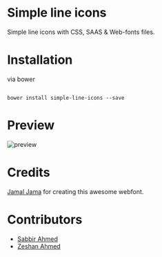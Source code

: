 Simple line icons
====

Simple line icons with CSS, SAAS & Web-fonts files.

Installation
====

via bower

```shell

bower install simple-line-icons --save

```

Preview
===
![preview](http://graphicburger.com/wp-content/uploads/2013/10/Simple-Line-Icons-Webfont-600.png)

Credits
===
[Jamal Jama](https://twitter.com/byjml) for creating this awesome webfont.

Contributors
====
* [Sabbir Ahmed](https://twitter.com/alreadysabbir)
* [Zeshan Ahmed](https://twitter.com/zeshanshani22)